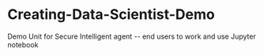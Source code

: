 # Creating-Data-Scientist-Demo
Demo Unit for Secure Intelligent agent -- end users to work and use Jupyter notebook 
